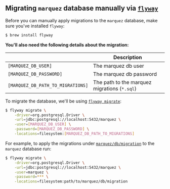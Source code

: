 ## Migrating `marquez` database manually via [`flyway`](https://flywaydb.org)

Before you can manually apply migrations to the `marquez` database, make sure you've installed `flyway`:

```bash
$ brew install flyway
``` 

**You'll also need the following details about the migration:**

|                                   | **Description**                              |
|:----------------------------------|----------------------------------------------|
| `[MARQUEZ_DB_USER]`               | The marquez db user                          |
| `[MARQUEZ_DB_PASSWORD]`           | The marquez db password                      |
| `[MARQUEZ_DB_PATH_TO_MIGRATIONS]` | The path to the marquez migrations (`*.sql`) |

To migrate the database, we'll be using [`flyway migrate`](https://flywaydb.org/documentation/usage/commandline/migrate):

```bash
$ flyway migrate \
    -driver=org.postgresql.Driver \
    -url=jdbc:postgresql://localhost:5432/marquez \
    -user=[MARQUEZ_DB_USER] \
    -password=[MARQUEZ_DB_PASSWORD] \
    -locations=filesystem:[MARQUEZ_DB_PATH_TO_MIGRATIONS]
```

For example, to apply the migrations under [`marquez/db/migration`](https://github.com/MarquezProject/marquez/tree/main/api/src/main/resources/marquez/db/migration) to the `marquez` database run:

```bash
$ flyway migrate \
    -driver=org.postgresql.Driver \
    -url=jdbc:postgresql://localhost:5432/marquez \
    -user=marquez \
    -password=*** \
    -locations=filesystem:path/to/marquez/db/migration
```